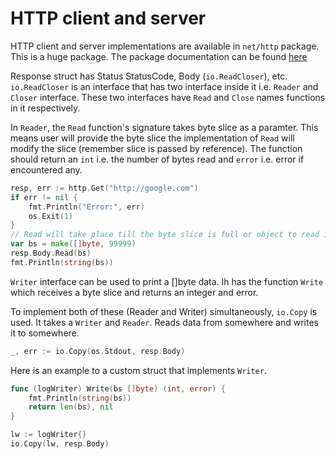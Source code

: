 # HTTP client and server
HTTP client and server implementations are available in `net/http` package. This is a huge package.
The package documentation can be found [here](https://golang.org/pkg/net/http/)

Response struct has Status StatusCode, Body (`io.ReadCloser`), etc.
`io.ReadCloser` is an interface that has two interface inside it i.e. `Reader` and `Closer` interface.
These two interfaces have `Read` and `Close` names functions in it respectively.

In `Reader`, the `Read` function's signature takes byte slice as a paramter. This means user will provide the byte slice
the implementation of `Read` will modify the slice (remember slice is passed by reference). The function should return
an `int` i.e. the number of bytes read and `error` i.e. error if encountered any.

```go
resp, err := http.Get("http://google.com")
if err != nil {
    fmt.Println("Error:", err)
    os.Exit(1)
}
// Read will take place till the byte slice is full or object to read is complete
var bs = make([]byte, 99999)
resp.Body.Read(bs)
fmt.Println(string(bs))
```
`Writer` interface can be used to print a []byte data. Ih has the function `Write` which receives a byte slice and returns
an integer and error.

To implement both of these (Reader and Writer) simultaneously, `io.Copy` is used. It takes a `Writer` and `Reader`. Reads
data from somewhere and writes it to somewhere. 
```go
_, err := io.Copy(os.Stdout, resp.Body)
```

Here is an example to a custom struct that implements `Writer`.
```go
func (logWriter) Write(bs []byte) (int, error) {
	fmt.Println(string(bs))
	return len(bs), nil
}

lw := logWriter{}
io.Copy(lw, resp.Body)
```
